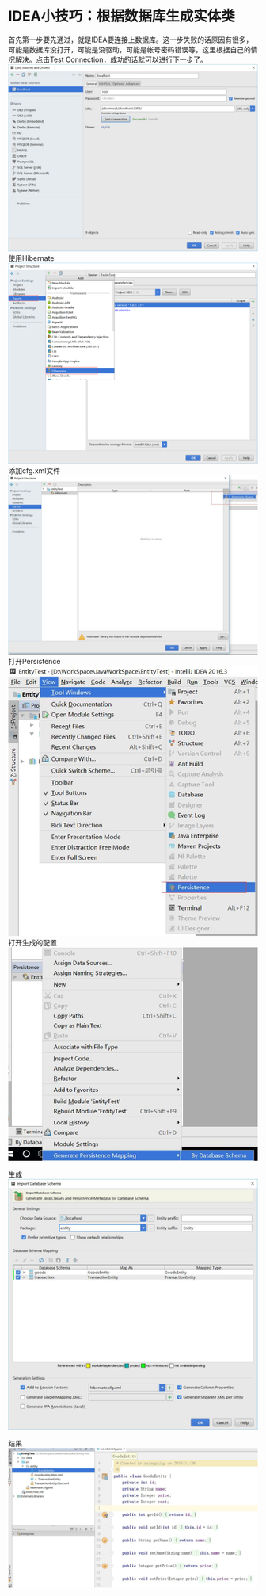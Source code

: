 # IDEA小技巧：根据数据库生成实体类
首先第一步要先通过，就是IDEA要连接上数据库。这一步失败的话原因有很多，可能是数据库没打开，可能是没驱动，可能是帐号密码错误等，这里根据自己的情况解决。点击Test Connection，成功的话就可以进行下一步了。
![第一步](img\第一步.jpg)
使用Hibernate
![第二步](img\第二步.png)
添加cfg.xml文件
![第三步](img\第三步.jpg)
打开Persistence
![第四步](img\第四步.jpg)
打开生成的配置
![第五步](img\第五步.jpg)

生成
![第六步](img\第六步.jpg)

结果
![结果](img\结果.jpg)
